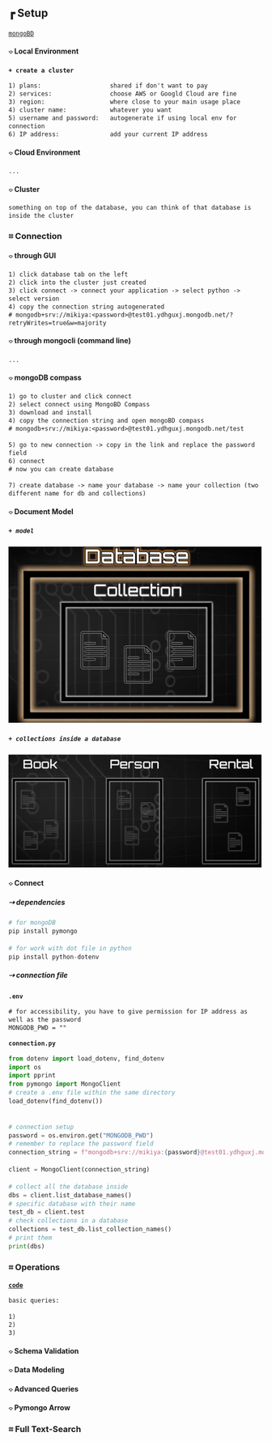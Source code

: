 
## &#x250f; Setup 

[`mongoBD`](https://www.mongodb.com)

#### &#x2314; Local Environment
**`+ create a cluster`**
```
1) plans:                   shared if don't want to pay
2) services:                choose AWS or Googld Cloud are fine
3) region:                  where close to your main usage place
4) cluster name:            whatever you want
5) username and password:   autogenerate if using local env for connection 
6) IP address:              add your current IP address
```
#### &#x2314; Cloud Environment
`...`

#### &#x2314; Cluster 
```
something on top of the database, you can think of that database is inside the cluster
```
### &#x2317; Connection
#### &#x2314; through GUI
```
1) click database tab on the left
2) click into the cluster just created
3) click connect -> connect your application -> select python -> select version
4) copy the connection string autogenerated
# mongodb+srv://mikiya:<password>@test01.ydhguxj.mongodb.net/?retryWrites=true&w=majority 
```
#### &#x2314; through mongocli (command line)
`...`

#### &#x2314; mongoDB compass
```
1) go to cluster and click connect 
2) select connect using MongoBD Compass 
3) download and install 
4) copy the connection string and open mongoBD compass 
# mongodb+srv://mikiya:<password>@test01.ydhguxj.mongodb.net/test

5) go to new connection -> copy in the link and replace the password field
6) connect
# now you can create database 

7) create database -> name your database -> name your collection (two different name for db and collections)
```
#### &#x2314; Document Model 
##### *`+ model`*
<img src="./pic/documentModel.png" width=500>

##### *`+ collections inside a database`*
<img src="./pic/documentModel2.png" width=500>

#### &#x2314; Connect
##### &#x21e2; dependencies
```python
# for mongoDB
pip install pymongo 

# for work with dot file in python 
pip install python-dotenv
```

##### &#x21e2; connection file
**`.env`**
```
# for accessibility, you have to give permission for IP address as well as the password
MONGODB_PWD = ""
```

**`connection.py`**
```python 
from dotenv import load_dotenv, find_dotenv
import os
import pprint 
from pymongo import MongoClient 
# create a .env file within the same directory
load_dotenv(find_dotenv())


# connection setup
password = os.environ.get("MONGODB_PWD")
# remember to replace the password field
connection_string = f"mongodb+srv://mikiya:{password}@test01.ydhguxj.mongodb.net/?retryWrites=true&w=majority"

client = MongoClient(connection_string)

# collect all the database inside 
dbs = client.list_database_names()
# specific database with their name 
test_db = client.test
# check collections in a database 
collections = test_db.list_collection_names()
# print them
print(dbs)
```
### &#x2317; Operations
**[`code`](./test/main.py)**
```
basic queries: 

1)
2)
3)
```

#### &#x2314; Schema Validation
#### &#x2314; Data Modeling
#### &#x2314; Advanced Queries
#### &#x2314; Pymongo Arrow


### &#x2317; Full Text-Search


